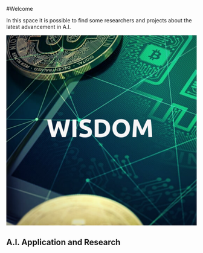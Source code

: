 #Welcome 

In this space it is possible to find some researchers and projects about the latest advancement in A.I.



![Image](images/logo.png)

## A.I. Application and Research

